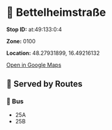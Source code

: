 # 🚉 Bettelheimstraße


**Stop ID:** at:49:133:0:4

**Zone:** 0100

**Location:** 48.27931899, 16.49216132

[Open in Google Maps](https://www.google.com/maps?q=48.27931899,16.49216132)

## 🚆 Served by Routes

### 🚌 Bus
- 25A
- 25B